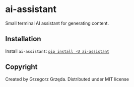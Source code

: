 # ai-assistant
Small terminal AI assistant for generating content.

## Installation

Install `ai-assistant`: [`pip install -U ai-assistant`](https://pypi.org/project/ai-assistant/)

## Copyright
Created by Grzegorz Grzęda. Distributed under MIT license